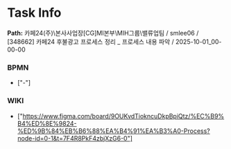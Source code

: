 # Task Info

**Path:** 카페24(주)\본사사업장\[CG]MI본부\MIH그룹\밸류업팀 / smlee06 / [348662] 카페24 후불광고 프로세스 정리 _ 프로세스 내용 파악 / 2025-10-01_00-00-00

### BPMN
- ["-"]

### WIKI
- ["https://www.figma.com/board/9OUKvdTiokncuDkpBpiQtz/%EC%B9%B4%ED%8E%9824-%ED%9B%84%EB%B6%88%EA%B4%91%EA%B3%A0-Process?node-id=0-1&t=7F4R8PkF4zbjXzG6-0"]

